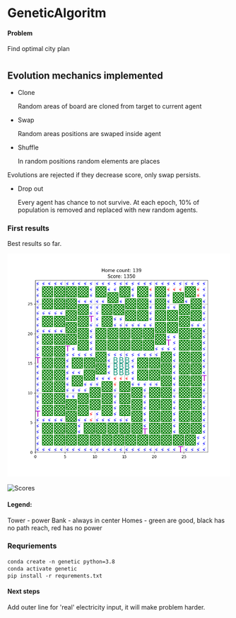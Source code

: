 # GeneticAlgoritm
#### Problem
Find optimal city plan
#
## Evolution mechanics implemented
* Clone

    Random areas of board are cloned from target to current agent

* Swap 

    Random areas positions are swaped inside agent
    
* Shuffle

    In random positions random elements are places
    
Evolutions are rejected if they decrease score, only swap persists.


* Drop out
    
    Every agent has chance to not survive. At each epoch, 10% of population is removed and replaced with new random agents. 
### First results
Best results so far.

![Best home from run](./run4/best_0.png)

![Scores](./run4/stats_06-06--16-03-30.png)

#### Legend:
Tower - power
Bank - always in center
Homes - green are good, black has no path reach, red has no power


### Requriements
```
conda create -n genetic python=3.8
conda activate genetic
pip install -r requrements.txt
```
#### Next steps
Add outer line for 'real' electricity input, it will make problem harder.
